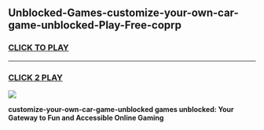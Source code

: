 
## Unblocked-Games-customize-your-own-car-game-unblocked-Play-Free-coprp
<h3>
<a href="https://premium76.site?title=customize-your-own-car-game-unblocked&ref=23A">CLICK TO PLAY</a></h3>
<hr>

<h3>
<a href="https://premium76.site?title=customize-your-own-car-game-unblocked&ref=23A">CLICK 2 PLAY</a>
  
</h3>

<a href="https://premium76.site?title=customize-your-own-car-game-unblocked&ref=23A"><img src="https://clearcache.store/games.png"></a>


**customize-your-own-car-game-unblocked games unblocked: Your Gateway to Fun and Accessible Online Gaming**
